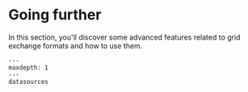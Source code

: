# Going further

In this section, you'll discover some advanced features related to grid exchange formats and how to use them.

```{toctree}
---
maxdepth: 1
---
datasources
```

